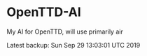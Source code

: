 # OpenTTD-AI
My AI for OpenTTD, will use primarily air

Latest backup: Sun Sep 29 13:03:01 UTC 2019
